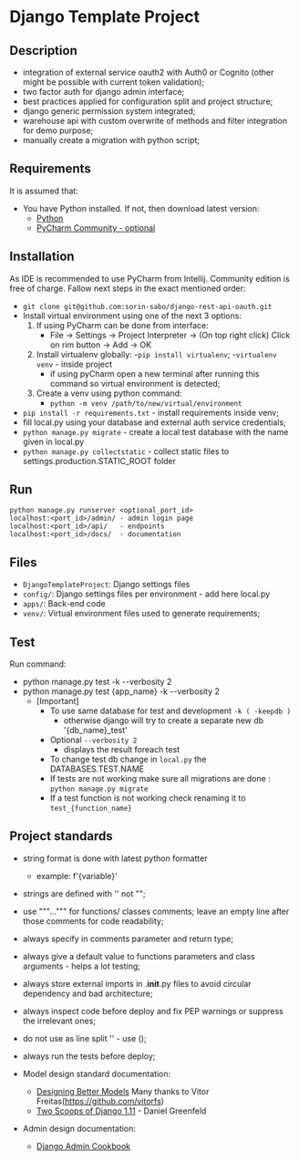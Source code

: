 # Django Template Project

## Description
- integration of external service oauth2 with Auth0 or Cognito (other might be possible with current token validation);
- two factor auth for django admin interface;
- best practices applied for configuration split and project structure;
- django generic permission system integrated;
- warehouse api with custom overwrite of methods and filter integration for demo purpose;
- manually create a migration with python script;

## Requirements
It is assumed that:
- You have Python installed. If not, then download latest version:
    * [Python](https://www.python.org/downloads/)
    * [PyCharm Community - optional](https://www.jetbrains.com/pycharm/download/#section=windows)

    
## Installation
As IDE is recommended to use PyCharm from Intellij. Community edition is free of charge.
Fallow next steps in the exact mentioned order:
- `git clone git@github.com:sorin-sabo/django-rest-api-oauth.git`
- Install virtual environment using one of the next 3 options: 
    1) If using PyCharm can be done from interface:
        - File -> Settings -> Project Interpreter -> (On top right click) Click on rim button -> Add -> OK
    2) Install virtualenv globally:
        -`pip install virtualenv`;
        -`virtualenv venv` - inside project 
        - if using pyCharm open a new terminal after running this command so virtual environment is detected;
    3) Create a venv using python command:
        - `python -m venv /path/to/new/virtual/environment`
- `pip install -r requirements.txt` - install requirements inside venv;
- fill local.py using your database and external auth service credentials;
- `python manage.py migrate` - create a local test database with the name given in local.py
- `python manage.py collectstatic` - collect static files to settings.production.STATIC_ROOT folder

## Run
    python manage.py runserver <optional_port_id>
    localhost:<port_id>/admin/ - admin login page
    localhost:<port_id>/api/   - endpoints
    localhost:<port_id>/docs/  - documentation
    
## Files
* `DjangoTemplateProject`: Django settings files
* `config/`: Django settings files per environment - add here local.py
* `apps/`: Back-end code
* `venv/`: Virtual environment files used to generate requirements;

    
## Test
Run command:
* python manage.py test -k --verbosity 2
* python manage.py test {app_name} -k --verbosity 2
    * [Important] 
        * To use same database for test and development `-k ( -keepdb )`
            - otherwise django will try to create a separate new db '{db_name}_test'
        * Optional `--verbosity 2`
            - displays the result foreach test
        * To change test db change in `local.py` the DATABASES.TEST.NAME
        * If tests are not working make sure all migrations are done : 
            `python manage.py migrate`
        * If a test function is not working check renaming it to `test_{function_name}`
        
## Project standards
- string format is done with latest python formatter
    - example: f'{variable}'
- strings are defined with '' not "";
- use """...""" for functions/ classes comments; leave an empty line after those comments for code readability;
- always specify in comments parameter and return type;
- always give a default value to functions parameters and class arguments - helps a lot testing;
- always store external imports in .__init__.py files to avoid circular dependency and bad architecture;
- always inspect code before deploy and fix PEP warnings or suppress the irrelevant ones;
- do not use as line split '\' - use ();
- always run the tests before deploy;
- Model design standard documentation:
    * [Designing Better Models](https://simpleisbetterthancomplex.com/tips/2018/02/10/django-tip-22-designing-better-models.html)
    Many thanks to Vitor Freitas(https://github.com/vitorfs)
    * [Two Scoops of Django 1.11]() - Daniel Greenfeld

- Admin design documentation:
    * [Django Admin Cookbook](https://buildmedia.readthedocs.org/media/pdf/django-admin-cookbook/latest/django-admin-cookbook.pdf)
